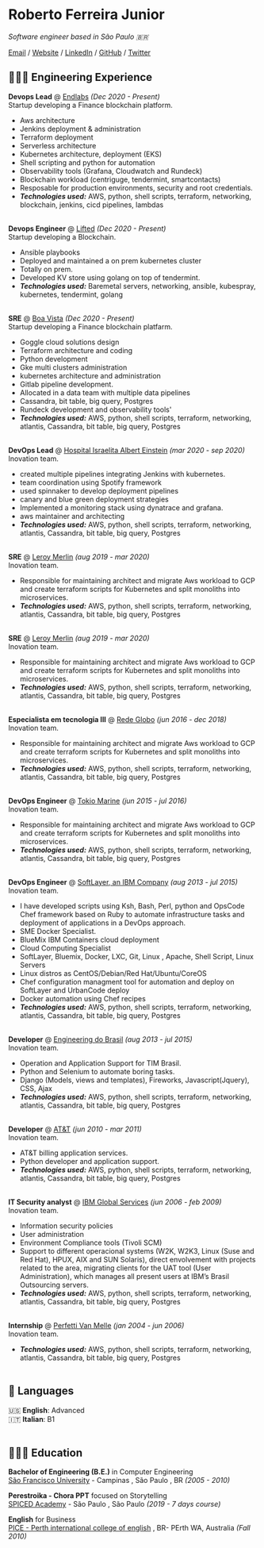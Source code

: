 # Roberto Ferreira Junior

_Software engineer based in São Paulo 🇧🇷_ <br>

[Email](mailto:hello@workwithroberto.com) / [Website](https://workwithroberto.com/) / [LinkedIn](https://www.linkedin.com/in/robeferre/) / [GitHub](https://github.com/robeferre/) / [Twitter](https://twitter.com/robeferre/) 

## 👩🏼‍💻 Engineering Experience

**Devops Lead** @ [Endlabs](https://end-labs.io/) _(Dec 2020 - Present)_ <br>
Startup developing a Finance blockchain platform.
  - Aws architecture
  - Jenkins deployment & administration
  - Terraform deployment
  - Serverless architecture
  - Kubernetes architecture, deployment (EKS)
  - Shell scripting and python for automation
  - Observability tools (Grafana, Cloudwatch and Rundeck)
  - Blockchain workload (centriguge, tendermint, smartcontacts)
  - Resposable for production environments, security and root credentials.
  - **_Technologies used:_** AWS, python, shell scripts, terraform, networking, blockchain, jenkins, cicd pipelines, lambdas
<br><br>

**Devops Engineer** @ [Lifted](https://www.liftedinit.org/) _(Dec 2020 - Present)_ <br>
Startup developing a Blockchain.
  - Ansible playbooks
  - Deployed and maintained a on prem kubernetes cluster
  - Totally on prem.
  - Developed KV store using golang on top of tendermint.
  - **_Technologies used:_** Baremetal servers, networking, ansible, kubespray, kubernetes, tendermint, golang
<br><br>

**SRE** @ [Boa Vista](https://www.consumidorpositivo.com.br/) _(Dec 2020 - Present)_ <br>
Startup developing a Finance blockchain platfarm.
  - Goggle cloud solutions design
  - Terraform architecture and coding
  - Python development
  - Gke multi clusters administration
  - kubernetes architecture and administration
  - Gitlab pipeline development.
  - Allocated in a data team with multiple data pipelines
  - Cassandra, bit table, big query, Postgres
  - Rundeck development and observability tools'
  - **_Technologies used:_** AWS, python, shell scripts, terraform, networking, atlantis, Cassandra, bit table, big query, Postgres
<br><br>

**DevOps Lead** @ [Hospital Israelita Albert Einstein](https://www.einstein.br/Pages/Home.aspx) _(mar 2020 - sep 2020)_ <br>
Inovation team.
  - created multiple pipelines integrating Jenkins with kubernetes. 
  - team coordination using Spotify framework
  - used spinnaker to develop deployment pipelines
  - canary and blue green deployment strategies
  - Implemented a monitoring stack using dynatrace and grafana.
  - aws maintainer and architecting
  - **_Technologies used:_** AWS, python, shell scripts, terraform, networking, atlantis, Cassandra, bit table, big query, Postgres
<br><br>

**SRE** @ [Leroy Merlin](https://www.leroymerlin.com.br/) _(aug 2019 - mar 2020)_ <br>
Inovation team.
  - Responsible for maintaining architect and migrate Aws workload to GCP and create terraform scripts for Kubernetes and split monoliths into microservices.
  - **_Technologies used:_** AWS, python, shell scripts, terraform, networking, atlantis, Cassandra, bit table, big query, Postgres
<br><br>

**SRE** @ [Leroy Merlin](https://www.leroymerlin.com.br/) _(aug 2019 - mar 2020)_ <br>
Inovation team.
  - Responsible for maintaining architect and migrate Aws workload to GCP and create terraform scripts for Kubernetes and split monoliths into microservices.
  - **_Technologies used:_** AWS, python, shell scripts, terraform, networking, atlantis, Cassandra, bit table, big query, Postgres
<br><br>

**Especialista em tecnologia III** @ [Rede Globo](https://redeglobo.globo.com/) _(jun 2016 - dec 2018)_ <br>
Inovation team.
  - Responsible for maintaining architect and migrate Aws workload to GCP and create terraform scripts for Kubernetes and split monoliths into microservices.
  - **_Technologies used:_** AWS, python, shell scripts, terraform, networking, atlantis, Cassandra, bit table, big query, Postgres
<br><br>

**DevOps Engineer** @ [Tokio Marine](https://www.leroymerlin.com.br/) _(jun 2015 - jul 2016)_ <br>
Inovation team.
  - Responsible for maintaining architect and migrate Aws workload to GCP and create terraform scripts for Kubernetes and split monoliths into microservices.
  - **_Technologies used:_** AWS, python, shell scripts, terraform, networking, atlantis, Cassandra, bit table, big query, Postgres
<br><br>

**DevOps Engineer** @ [SoftLayer, an IBM Company](https://www.ibm.com) _(aug 2013 - jul 2015)_ <br>
Inovation team.
  - I have developed scripts using Ksh, Bash, Perl, python and OpsCode Chef framework based on Ruby to automate infrastructure tasks and deployment of applications in a DevOps approach.
  - SME Docker Specialist.
  - BlueMix IBM Containers cloud deployment
  - Cloud Computing Specialist
  - SoftLayer, Bluemix, Docker, LXC, Git, Linux , Apache, Shell Script, Linux Servers
  - Linux distros as CentOS/Debian/Red Hat/Ubuntu/CoreOS
  - Chef configuration managment tool for automation and deploy on SoftLayer and UrbanCode deploy
  - Docker automation using Chef recipes
  - **_Technologies used:_** AWS, python, shell scripts, terraform, networking, atlantis, Cassandra, bit table, big query, Postgres
<br><br>

**Developer** @ [Engineering do Brasil](https://www.engdb.com.br/) _(aug 2013 - jul 2015)_ <br>
Inovation team.
  - Operation and Application Support for TIM Brasil.
  - Python and Selenium to automate boring tasks.
  - Django (Models, views and templates), Fireworks, Javascript(Jquery), CSS, Ajax
  - **_Technologies used:_** AWS, python, shell scripts, terraform, networking, atlantis, Cassandra, bit table, big query, Postgres
<br><br>

**Developer** @ [AT&T](https://www.ibm.com) _(jun 2010 - mar 2011)_ <br>
Inovation team.
  - AT&T billing application services.
  - Python developer and application support.
  - **_Technologies used:_** AWS, python, shell scripts, terraform, networking, atlantis, Cassandra, bit table, big query, Postgres
<br><br>

**IT Security analyst** @ [IBM Global Services](https://www.ibm.com) _(jun 2006 - feb 2009)_ <br>
Inovation team.
  - Information security policies
  - User administration
  - Environment Compliance tools (Tivoli SCM)
  - Support to different operacional systems (W2K, W2K3, Linux (Suse and Red Hat), HPUX, AIX and SUN Solaris), direct envolvement with projects related to the area, migrating clients for the UAT tool (User Administration), which manages all present users at IBM’s Brasil Outsourcing servers.
  - **_Technologies used:_** AWS, python, shell scripts, terraform, networking, atlantis, Cassandra, bit table, big query, Postgres
<br><br>

**Internship** @ [Perfetti Van Melle](https://www.perfettivanmelle.com/) _(jan 2004 - jun 2006)_ <br>
Inovation team.
  - **_Technologies used:_** AWS, python, shell scripts, terraform, networking, atlantis, Cassandra, bit table, big query, Postgres
<br><br>


## 💬 Languages

🇺🇸 **English**: Advanced <br>
🇮🇹 **Italian**: B1
<br><br>

## 👩🏼‍🎓 Education

**Bachelor of Engineering (B.E.)** in Computer Engineering<br>
[São Francisco University](https://www.usf.edu.br/) - Campinas , São Paulo , BR _(2005 - 2010)_ <br>

**Perestroika - Chora PPT** focused on Storytelling<br>
[SPICED Academy](https://www.perestroika.com.br/) - São Paulo , São Paulo _(2019 - 7 days course)_ <br>

**English** for Business<br>
[PICE - Perth international college of english](https://www.pice.edu/) , BR- PErth WA, Australia _(Fall 2010)_ <br>
